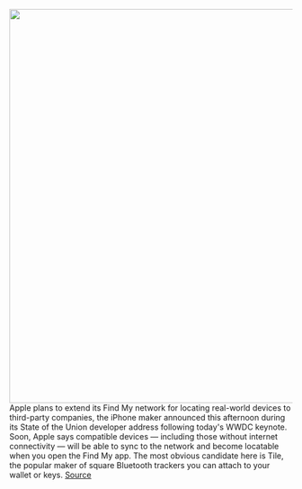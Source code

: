 <img src='https://cdn.vox-cdn.com/thumbor/CRawTUAvQpCZDFIuwMg7jmB8sgE=/0x0:2000x1333/1200x800/filters:focal(840x507:1160x827)/cdn.vox-cdn.com/uploads/chorus_image/image/66967880/lcimg_72ac7bd5_a8c8_4e03_8aa7_338a2d1d30dd.0.jpg' width='700px' /><br/>
Apple plans to extend its Find My network for locating real-world devices to third-party companies, the iPhone maker announced this afternoon during its State of the Union developer address following today's WWDC keynote. Soon, Apple says compatible devices  — including those without internet connectivity — will be able to sync to the network and become locatable when you open the Find My app. The most obvious candidate here is Tile, the popular maker of square Bluetooth trackers you can attach to your wallet or keys.
<a href='https://www.theverge.com/2020/6/22/21299712/apple-find-my-iphone-network-third-party-devices-support-location-tracking'> Source <a/>